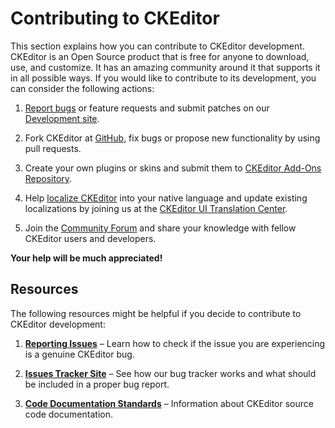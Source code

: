<!--
Copyright (c) 2003-2014, CKSource - Frederico Knabben. All rights reserved.
For licensing, see LICENSE.md.
-->

# Contributing to CKEditor

This section explains how you can contribute to CKEditor development. CKEditor is an Open Source product that is free for anyone to download, use, and customize. It has an amazing community around it that supports it in all possible ways. If you would like to contribute to its development, you can consider the following actions:

1. [Report bugs](#!/guide/dev_issues_readme) or feature requests and submit patches on our [Development site](http://dev.ckeditor.com/).

2. Fork CKEditor at [GitHub](https://github.com/ckeditor/ckeditor-dev), fix bugs or propose new functionality by using pull requests.

3. Create your own plugins or skins and submit them to [CKEditor Add-Ons Repository](http://ckeditor.com/addons/plugins).

4. Help [localize CKEditor](http://docs.cksource.com/CKEditor_3.x/Developers_Guide/Localization) into your native language and update existing localizations by joining us at the [CKEditor UI Translation Center](https://www.transifex.net/projects/p/ckeditor/).

5. Join the [Community Forum](http://ckeditor.com/forums/) and share your knowledge with fellow CKEditor users and developers.

**Your help will be much appreciated!**

## Resources ##

The following resources might be helpful if you decide to contribute to CKEditor development:

1. **[Reporting Issues](#!/guide/dev_issues_readme)** &ndash; Learn how to check if the issue you are experiencing is a genuine CKEditor bug.

2. **[Issues Tracker Site](#!/guide/dev_issues_tracker)** &ndash; See how our bug tracker works and what should be included in a proper bug report.

3. **[Code Documentation Standards](#!/guide/dev_code_documentation)** &ndash; Information about CKEditor source code documentation.